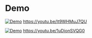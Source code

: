 # Demo
[![Demo](https://img.youtube.com/vi/It9WHMuJ7QU/maxresdefault.jpg)](https://youtu.be/It9WHMuJ7QU)
https://youtu.be/It9WHMuJ7QU


[![Demo](https://img.youtube.com/vi/1uDionSVQG0/maxresdefault.jpg)](https://youtu.be/1uDionSVQG0)
https://youtu.be/1uDionSVQG0